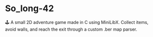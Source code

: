 # So_long-42
🕹️ A small 2D adventure game made in C using MiniLibX. Collect items, avoid walls, and reach the exit through a custom .ber map parser.
